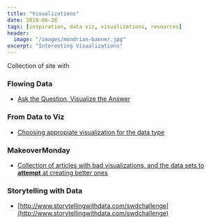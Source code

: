 ```yaml
---
title: "Visualizations"
date: 2019-06-28
tags: [inspiration, data viz, visualizations, resources]
header:
  image: "/images/mondrian-banner.jpg"
excerpt: "Interesting Visualizations"
---
```


Collection of site with 
### Flowing Data

* [Ask the Question, Visualize the Answer](https://flowingdata.com/2018/10/17/ask-the-question-visualize-the-answer/)


### From Data to Viz

* [Choosing appropiate visualization for the data type](https://www.data-to-viz.com/index.html)


### MakeoverMonday

* [Collection of articles with bad visualizations, and the data sets to **attempt** at creating better ones](https://www.makeovermonday.co.uk/data/)


### Storytelling with Data

* [http://www.storytellingwithdata.com/swdchallenge](http://www.storytellingwithdata.com/swdchallenge)



